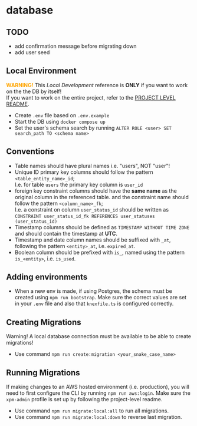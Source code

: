 # database

## TODO

- add confirmation message before migrating down
- add user seed

## Local Environment

<span style="color: orange;">**WARNING!**</span>
This _Local Development_ reference is **ONLY** if you want to work on the the DB by itself!<br>
If you want to work on the entire project, refer to the [PROJECT LEVEL README](../README.md).

- Create `.env` file based on `.env.example`
- Start the DB using `docker compose up`
- Set the user's schema search by running `ALTER ROLE <user> SET search_path TO <schema name>`

## Conventions

- Table names should have plural names i.e. "users", NOT "user"!
- Unique ID primary key columns should follow the pattern `<table_entity_name>_id`;<br>I.e. for table `users` the primary key column is `user_id`
- foreign key constraint columns should have the **same name** as the original column in the referenced table. and the constraint name should follow the pattern `<column_name>_fk`;<br>I.e. a constraint on column `user_status_id` should be written as `CONSTRAINT user_status_id_fk REFERENCES user_statuses (user_status_id)`
- Timestamp columns should be defined as `TIMESTAMP WITHOUT TIME ZONE` and should contain the timestamp at **UTC**.
- Timestamp and date column names should be suffixed with `_at`, following the pattern `<entity>_at`, i.e. `expired_at`.
- Boolean column should be prefixed with `is_`, named using the pattern `is_<entity>`, i.e. `is_used`.

## Adding environments

- When a new env is made, if using Postgres, the schema must be created using `npm run bootstrap`.
  Make sure the correct values are set in your `.env` file and also that `knexfile.ts` is configured correctly.

## Creating Migrations

Warning! A local database connection must be available to be able to create migrations!

- Use command `npm run create:migration <your_snake_case_name>`

## Running Migrations

If making changes to an AWS hosted environment (i.e. production), you will need to first configure the CLI
by running `npm run aws:login`. Make sure the `xpm-admin` profile is set up by following the project-level readme.

- Use command `npm run migrate:local:all` to run all migrations.
- Use command `npm run migrate:local:down` to reverse last migration.
